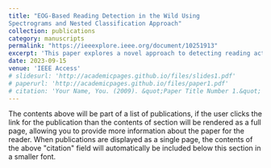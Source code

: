 ```yaml
---
title: "EOG‑Based Reading Detection in the Wild Using
Spectrograms and Nested Classification Approach"
collection: publications
category: manuscripts
permalink: "https://ieeexplore.ieee.org/document/10251913"
excerpt: 'This paper explores a novel approach to detecting reading activities from electrooculography (EOG) signals collected in real-world environments. By combining statistical features with deep learning models and employing a nested classification approach, the study significantly improves reading activity detection accuracy to 66.56%, outperforming the baseline performance of 32%.'
date: 2023-09-15
venue: 'IEEE Access'
# slidesurl: 'http://academicpages.github.io/files/slides1.pdf'
# paperurl: 'http://academicpages.github.io/files/paper1.pdf'
# citation: 'Your Name, You. (2009). &quot;Paper Title Number 1.&quot; <i>Journal 1</i>. 1(1).'
---
```


The contents above will be part of a list of publications, if the user clicks the link for the publication than the contents of section will be rendered as a full page, allowing you to provide more information about the paper for the reader. When publications are displayed as a single page, the contents of the above "citation" field will automatically be included below this section in a smaller font.